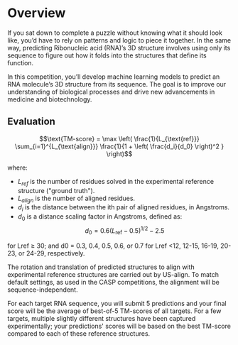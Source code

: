 # Overview

If you sat down to complete a puzzle without knowing what it should look like, you’d have to rely on patterns and logic to piece it together. In the same way, predicting Ribonucleic acid (RNA)’s 3D structure involves using only its sequence to figure out how it folds into the structures that define its function.

In this competition, you’ll develop machine learning models to predict an RNA molecule’s 3D structure from its sequence. The goal is to improve our understanding of biological processes and drive new advancements in medicine and biotechnology.

## Evaluation

$$\text{TM-score} = \max \left( \frac{1}{L_{\text{ref}}} \sum_{i=1}^{L_{\text{align}}} \frac{1}{1 + \left( \frac{d_i}{d_0} \right)^2 } \right)$$

where:
- $L_{ref}$ is the number of residues solved in the experimental reference structure ("ground truth").
- $L_{align}$ is the number of aligned residues.
- $d_i$ is the distance between the ith pair of aligned residues, in Angstroms.
- $d_0$ is a distance scaling factor in Angstroms, defined as:
$$d_0 = 0.6 (L_{\text{ref}} - 0.5)^{1/2}  - 2.5$$

for Lref ≥ 30; and d0 = 0.3, 0.4, 0.5, 0.6, or 0.7 for Lref <12, 12-15, 16-19, 20-23, or 24-29, respectively.

The rotation and translation of predicted structures to align with experimental reference structures are carried out by US-align. To match default settings, as used in the CASP competitions, the alignment will be sequence-independent.

For each target RNA sequence, you will submit 5 predictions and your final score will be the average of best-of-5 TM-scores of all targets. For a few targets, multiple slightly different structures have been captured experimentally; your predictions' scores will be based on the best TM-score compared to each of these reference structures.